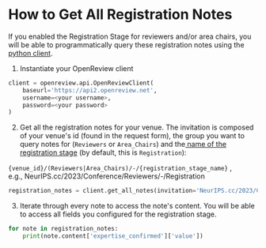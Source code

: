 # How to Get All Registration Notes

If you enabled the Registration Stage for reviewers and/or area chairs, you will be able to programmatically query these registration notes using the [python client](https://docs.openreview.net/\~/changes/kVYMUwjISEF9x7H1lfSE/getting-started/using-the-api/installing-and-instantiating-the-python-client).

1. Instantiate your OpenReview client

```python
client = openreview.api.OpenReviewClient(
    baseurl='https://api2.openreview.net',
    username=<your username>,
    password=<your password>
)
```

2. Get all the registration notes for your venue. The invitation is composed of your venue's id (found in the request form), the group you want to query notes for (`Reviewers` or `Area_Chairs`) and the[ name of the registration stage](https://docs.openreview.net/\~/changes/kVYMUwjISEF9x7H1lfSE/reference/stages/registration-stage#registration-name) (by default, this is `Registration`):

`{venue_id}/(Reviewers|Area_Chairs)/-/{registration_stage_name}` ,\
e.g., NeurIPS.cc/2023/Conference/Reviewers/-/Registration

```python
registration_notes = client.get_all_notes(invitation='NeurIPS.cc/2023/Conference/Reviewers/-/Registration')
```

3. Iterate through every note to access the note's content. You will be able to access all fields you configured for the registration stage.

```python
for note in registration_notes:
    print(note.content['expertise_confirmed']['value'])
```
